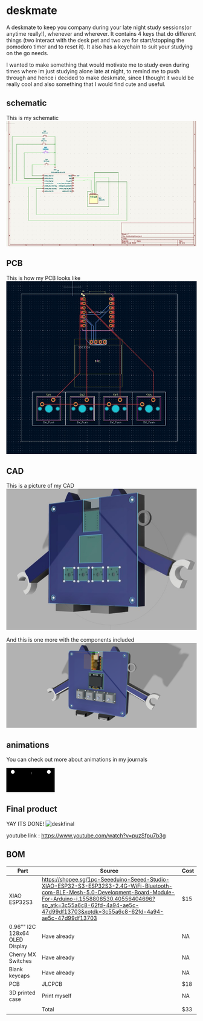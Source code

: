 # deskmate
A deskmate to keep you company during your late night study sessions(or anytime really!), whenever and wherever. It contains 4 keys that do different things (two interact with the desk pet and two are for start/stopping the pomodoro timer and to reset it). It also has a keychain to suit your studying on the go needs. 

I wanted to make something that would motivate me to study even during times where im just studying alone late at night, to remind me to push through and hence i decided to make deskmate, since I thought it would be really cool and also something that I would find cute and useful. 

## schematic 
This is my schematic 
![schematic](https://github.com/Valder077/deskmate/blob/main/img/schematic.jpg?raw=true)

## PCB
This is how my PCB looks like 
![pcbdesk](https://github.com/Valder077/deskmate/blob/main/img/pcbdesk.jpg?raw=true)

## CAD
This is a picture of my CAD
![full](https://github.com/Valder077/deskmate/blob/main/img/full.jpg?raw=true)


And this is one more with the components included 
![deskcomponent](https://github.com/Valder077/deskmate/blob/main/img/deskcomponent.png?raw=true)

## animations 
You can check out more about animations in my journals 

![animation1](https://github.com/Valder077/deskmate/blob/main/img/animation1.gif?raw=true)


## Final product 
YAY ITS DONE!
![deskfinal](https://github.com/Valder077/deskmate/blob/main/img/deskfinal.png?raw=true)

youtube link : https://www.youtube.com/watch?v=puzSfpu7b3g

## BOM
 
 | Part                           | Source                                                                                                                                                                                                                                                       | Cost |
|--------------------------------|--------------------------------------------------------------------------------------------------------------------------------------------------------------------------------------------------------------------------------------------------------------|------|
| XIAO ESP32S3                   | https://shopee.sg/1pc-Seeeduino-Seeed-Studio-XIAO-ESP32-S3-ESP32S3-2.4G-WiFi-Bluetooth-com-BLE-Mesh-5.0-Development-Board-Module-For-Arduino-i.1558808530.40556404696?sp_atk=3c55a6c8-62fd-4a94-ae5c-47d99df13703&xptdk=3c55a6c8-62fd-4a94-ae5c-47d99df13703 | $15  |
| 0.96"" I2C 128x64 OLED Display | Have already                                                                                                                                                                                                                                                 | NA   |
| Cherry MX Switches             | Have already                                                                                                                                                                                                                                                 | NA   |
| Blank keycaps                  | Have already                                                                                                                                                                                                                                                 | NA   |
| PCB                            | JLCPCB                                                                                                                                                                                                                                                       | $18  |
| 3D printed case                | Print myself                                                                                                                                                                                                                                                 | NA   |
|                                |                                                                                                                                                                                                                                                              |      |
|                                | Total                                                                                                                                                                                                                                                        | $33  |

